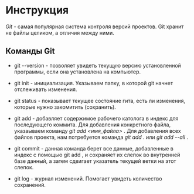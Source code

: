 # Инструкция #

*Git* - самая популярная система контроля версий проектов. Git хранит не файлы целиком, а отличия между ними. 

## Команды Git ##

* git --version - позволяет увидеть текущую версию установленной программы, если она установлена на компьютер. 

* git init - инициализация. Указываем папку, в которой git начнет отслеживать изменения. 

* git status -  показывает текущее состояние гита, есть ли изменения, которые нужно закомитить (сохранить). 

* git add -  добавляет содержимое рабочего католога в индекс для последующего коммита. Для добавления конкретного файла, указаываем команду *git add <имя_файла>* . Для добавления всех файлов проекта, нам потребуется команда *git add .* или *git add --all* .

* git commit - данная команда берет все данные, добавленные в индекс с помощью git add , и сохраняет их слепок во внутренней базе данный, а затем сдвигает указатель текущей ветки на этот слепок. 

* git log - журнал изменений. Помогает увидеть количество сохранений. 

